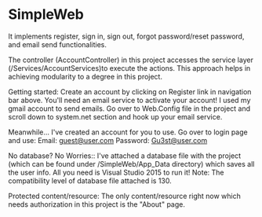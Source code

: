 # SimpleWeb
It implements register, sign in, sign out, forgot password/reset password, and email send functionalities.

The controller (AccountController) in this project accesses the service layer (/Services/AccountServices)to execute the actions. This approach helps in achieving modularity to a degree in this project.

Getting started: 
Create an account by clicking on Register link in navigation bar above. 
You'll need an email service to activate your account!
I used my gmail account to send emails. Go over to Web.Config file in the project and scroll down to system.net section and hook up your email service.


Meanwhile...
I've created an account for you to use. Go over to login page and use:
Email: guest@user.com
Password: Gu3st@user.com

No database? No Worries:: 
I've attached a database file with the project (which can be found under /SimpleWeb/App_Data directory) which saves all the user info. All you need is Visual Studio 2015 to run it!
Note: The compatibility level of database file attached is 130.

Protected content/resource: 
The only content/resource right now which needs authorization in this project is the "About" page.
